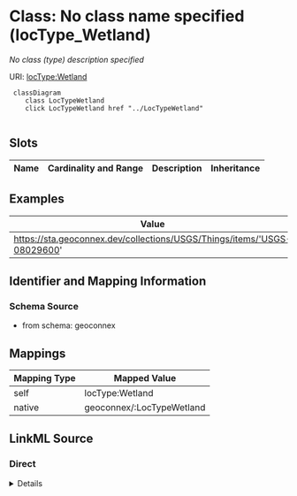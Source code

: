 

# Class: No class name specified (locType_Wetland)


_No class (type) description specified_





URI: [locType:Wetland](locType:Wetland)






```mermaid
 classDiagram
    class LocTypeWetland
    click LocTypeWetland href "../LocTypeWetland"
      
```




<!-- no inheritance hierarchy -->


## Slots

| Name | Cardinality and Range | Description | Inheritance |
| ---  | --- | --- | --- |










## Examples

| Value |
| --- |
| https://sta.geoconnex.dev/collections/USGS/Things/items/'USGS-08029600' |


## Identifier and Mapping Information







### Schema Source


* from schema: geoconnex




## Mappings

| Mapping Type | Mapped Value |
| ---  | ---  |
| self | locType:Wetland |
| native | geoconnex/:LocTypeWetland |







## LinkML Source

<!-- TODO: investigate https://stackoverflow.com/questions/37606292/how-to-create-tabbed-code-blocks-in-mkdocs-or-sphinx -->

### Direct

<details>
```yaml
name: locType_Wetland
conforms_to: No schema conformance document specified
description: No class (type) description specified
title: No class name specified
notes:
- Class with 30 occurrences.
examples:
- value: https://sta.geoconnex.dev/collections/USGS/Things/items/'USGS-08029600'
from_schema: geoconnex
rank: 1000
class_uri: locType:Wetland

```
</details>

### Induced

<details>
```yaml
name: locType_Wetland
conforms_to: No schema conformance document specified
description: No class (type) description specified
title: No class name specified
notes:
- Class with 30 occurrences.
examples:
- value: https://sta.geoconnex.dev/collections/USGS/Things/items/'USGS-08029600'
from_schema: geoconnex
rank: 1000
class_uri: locType:Wetland

```
</details>